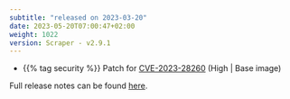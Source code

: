 ```yaml
---
subtitle: "released on 2023-03-20"
date: 2023-05-20T07:00:47+02:00
weight: 1022
version: Scraper - v2.9.1
---
```


- {{% tag security %}} Patch for [CVE-2023-28260](https://github.com/advisories/GHSA-w4m3-43gp-x8hx) (High | Base image)

Full release notes can be found [here](https://github.com/tomkerkhove/promitor/releases/tag/Scraper-v2.9.1).
